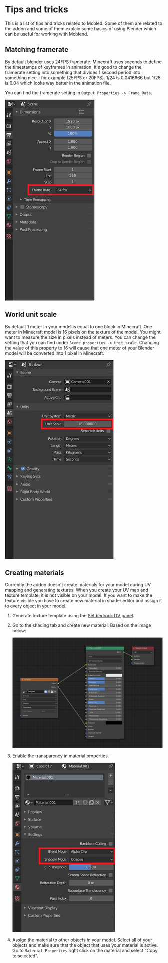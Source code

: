 # Tips and tricks
This is a list of tips and tricks related to Mcbled. Some of them are related
to the addon and some of them explain some basics of using Blender which can be
useful for working with Mcblend.

## Matching framerate
By default blender uses 24FPS framerate. Minecraft uses seconds to define
the timestamps of keyframes in animation. It's good to change the framerate setting
into something that divides 1 second period into something nice - for example
(25FPS or 20FPS). 1/24 is 0.0416666 but 1/25 is 0.04 which looks way better in the
animation file.

You can find the framerate setting in `Output Properties -> Frame Rate`.

![](../img/framerate_setting.png)

## World unit scale
By default 1 meter in your model is equal to one block in Minecraft. One meter
in Minecraft model is 16 pixels on the texture of the model. You might want to
measure the size in pixels instead of meters. You can change the setting that
you can find under `Scene properties -> Unit scale`. Changing the value
of this property to 16 will cause that one meter of your Blender model will be
converted into 1 pixel in Minecraft.

![](../img/unit_scale_setting.png)

## Creating materials
Currently the addon doesn't create materials for your model during UV mapping
and generating textures. When you create your UV map and texture template, it is
not visible on your model. If you want to make the texture visible you have to
create new material in shader editor and assign it to every object in your
model.

1. Generate texture template using the [Set bedrock UV panel](../gui).
2. Go to the shading tab and create new material. Based on the image below:

    ![](../img/simple_shader.png)

3. Enable the transparency in material properties.

    ![](../img/transparency_setting.png)

4. Assign the material to other objects in your model.
    Select all of your objects and make sure that the object that uses your
    material is active. Go to `Material Properties` right click on the material
    and select "Copy to selected".
